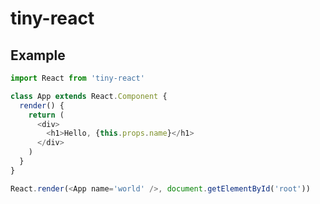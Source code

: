 # tiny-react

## Example

```javascript
import React from 'tiny-react'

class App extends React.Component {
  render() {
    return (
      <div>
        <h1>Hello, {this.props.name}</h1>
      </div>
    )
  }
}

React.render(<App name='world' />, document.getElementById('root'))
```

